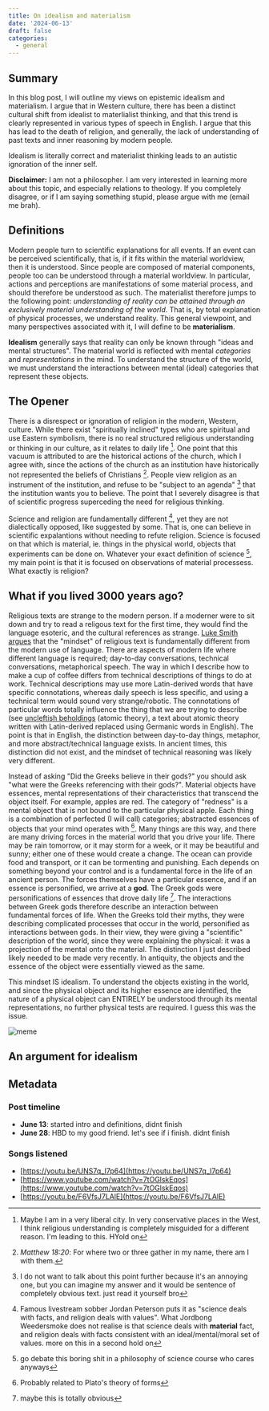 ```yaml
---
title: On idealism and materialism
date: '2024-06-13'
draft: false
categories:
  - general
---
```


## Summary

In this blog post, I will outline my views on epistemic idealism and materialism. I argue that in Western culture, there has been a distinct cultural shift from idealist to materlialist thinking, and that this trend is clearly represented in various types of speech in English. I argue that this has lead to the death of religion, and generally, the lack of understanding of past texts and inner reasoning by modern people. 

Idealism is literally correct and materialist thinking leads to an autistic ignoration of the inner self.

**Disclaimer:** I am not a philosopher. I am very interested in learning more about this topic, and especially relations to theology. If you completely disagree, or if I am saying something stupid, please argue with me (email me brah).

## Definitions

Modern people turn to scientific explanations for all events. If an event can be perceived scientifically, that is, if it fits within the material worldview, then it is understood. Since people are composed of material components, people too can be understood through a material worldview. In particular, actions and perceptions are manifestations of some material process, and should therefore be understood as such. The materialist therefore jumps to the following point: *understanding of reality can be attained through an exclusively material understanding of the world*. That is, by total explanation of physical processes, we understand reality. This general viewpoint, and many perspectives associated with it, I will define to be **materialism**.

**Idealism** generally says that reality can only be known through "ideas and mental structures". The material world is reflected with mental *categories* and *representations* in the mind. To understand the structure of the world, we must understand the interactions between mental (ideal) categories that represent these objects.


## The Opener

There is a disrespect or ignoration of religion in the modern, Western, culture. While there exist "spiritually inclined" types who are spiritual and use Eastern symbolism, there is no real structured religious understanding or thinking in our culture, as it relates to daily life [^1]. One point that this vacuum is attributed to are the historical actions of the church, which I agree with, since the actions of the church as an institution have historically not represented the beliefs of Christians [^2]. People view religion as an instrument of the institution, and refuse to be "subject to an agenda" [^3] that the institution wants you to believe. The point that I severely disagree is that of scientific progress superceding the need for religious thinking. 

Science and religion are fundamentally different [^4], yet they are not dialectically opposed, like suggested by some. That is, one can believe in scientific expalantions without needing to refute religion. Science is focused on that which is material, ie. things in the physical world, objects  that experiments can be done on. Whatever your exact definition of science [^5], my main point is that it is focused on observations of material processess. What exactly is religion?

## What if you lived 3000 years ago?

Religious texts are strange to the modern person. If a moderner were to sit down and try to read a religous text for the first time, they would find the language esoteric, and the cultural references as strange. [Luke Smith argues](https://www.youtube.com/watch?v=P3s47-p9rE0) that the "mindset" of religious text is fundamentally different from the modern use of language. There are aspects of modern life where different language is required; day-to-day conversations, technical conversations, metaphorical speech. The way in which I describe how to make a cup of coffee differs from technical descriptions of things to do at work. Technical descriptions may use more Latin-derived words that have specific connotations, whereas daily speech is less specific, and using a technical term would sound very strange/robotic. The connotations of particular words totally influence the thing that we are trying to describe (see [uncleftish beholdings](https://msburkeenglish.wordpress.com/wp-content/uploads/2010/04/uncleftish-beholding-aka-atomic-theory.pdf) (atomic theory), a text about atomic theory written with Latin-derived replaced using Germanic words in English). The point is that in English, the distinction between day-to-day things, metaphor, and more abstract/technical language exists. In ancient times, this distinction did not exist, and the mindset of technical reasoning was likely very different. 

Instead of asking "Did the Greeks believe in their gods?" you should ask "what were the Greeks referencing with their gods?". Material objects have essences, mental representations of their characteristics that transcend the object itself. For example, apples are red. The category of "redness" is a mental object that is not bound to the particular physical apple. Each thing is a combination of perfected (I will call) categories; abstracted essences of objects that your mind operates with [^6]. Many things are this way, and there are many driving forces in the material world that you drive your life. There may be rain tomorrow, or it may storm for a week, or it may be beautiful and sunny; either one of these would create a change. The ocean can provide food and transport, or it can be tormenting and punishing. Each depends on something beyond your control and is a fundamental force in the life of an ancient person. The forces themselves have a particular essence, and if an essence is personified, we arrive at a **god**. The Greek gods were personifications of essences that drove daily life [^7]. The interactions between Greek gods therefore describe an interaction between fundamental forces of life. When the Greeks told their myths, they were describing complicated processes that occur in the world, personified as interactions between gods. In their view, they were giving a "scientific" description of the world, since they were explaining the physical: it was a projection of the mental onto the material. The distinction I just described likely needed to be made very recently. In antiquity, the objects and the essence of the object were essentially viewed as the same. 

This mindset IS idealism. To understand the objects existing in the world, and since the physical object and its higher essence are identified, the nature of a physical object can ENTIRELY be understood through its mental representations, no further physical tests are required. I guess this was the issue.

![meme](/posts/pics/materialism-vs-idealism-1/meme.jpg)

## An argument for idealism








[^1]: Maybe I am in a very liberal city. In very conservative places in the West, I think religious understanding is completely misguided for a different reason. I'm leading to this. HYold on

[^2]: *Matthew 18:20*: For where two or three gather in my name, there am I with them.

[^3]:  I do not want to talk about this point further because it's an annoying one, but you can imagine my answer and it would be sentence of completely obvious text. just read it yourself bro

[^4]: Famous livestream sobber Jordan Peterson puts it as "science deals with facts, and religion deals with values". What Jordbong Weedersmoke does not realise is that science deals with **material** fact, and religion deals with facts consistent with an ideal/mental/moral set of values. more on this in a second hold on

[^5]: go debate this boring shit in a philosophy of science course who cares anyways

[^6]: Probably related to Plato's theory of forms

[^7]: maybe this is totally obvious




## Metadata

### Post timeline

- **June 13**: started intro and definitions, didnt finish
- **June 28**: HBD to my good friend. let's see if i finish. didnt finish

### Songs listened
- [https://youtu.be/UNS7q_I7p64](https://youtu.be/UNS7q_I7p64)
- [https://www.youtube.com/watch?v=7tOGlskEqos](https://www.youtube.com/watch?v=7tOGlskEqos)
- [https://youtu.be/F6VfsJ7LAlE](https://youtu.be/F6VfsJ7LAlE)




